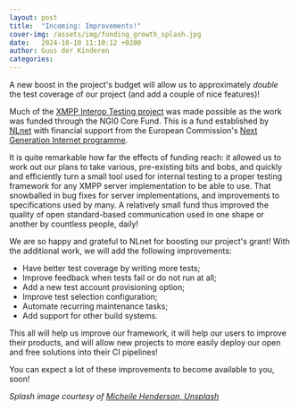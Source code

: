 ```yaml
---
layout: post
title:  "Incoming: Improvements!"
cover-img: /assets/img/funding_growth_splash.jpg
date:   2024-10-10 11:10:12 +0200
author: Guus der Kinderen
categories:
---
```


A new boost in the project's budget will allow us to approximately _double_ the test coverage of our project (and add a couple of nice features)! 

Much of the [XMPP Interop Testing project](https://xmpp-interop-testing.github.io/) was made possible as the work was funded through the NGI0 Core Fund. This is a fund established by [NLnet](https://nlnet.nl/) with financial support from the European Commission's [Next Generation Internet programme](https://ngi.eu/).

It is quite remarkable how far the effects of funding reach: it allowed us to work out our plans to take various, pre-existing bits and bobs, and quickly and efficiently turn a small tool used for internal testing to a proper testing framework for any XMPP server implementation to be able to use. That snowballed in bug fixes for server implementations, and improvements to specifications used by many. A relatively small fund thus improved the quality of open standard-based communication used in one shape or another by countless people, daily!

We are so happy and grateful to NLnet for boosting our project's grant! With the additional work, we will add the following improvements:

- Have better test coverage by writing more tests;
- Improve feedback when tests fail or do not run at all;
- Add a new test account provisioning option;
- Improve test selection configuration;
- Automate recurring maintenance tasks;
- Add support for other build systems.

This all will help us improve our framework, it will help our users to improve their products, and will allow new projects to more easily deploy our open and free solutions into their CI pipelines!

You can expect a lot of these improvements to become available to you, soon!

_Splash image courtesy of [Micheile Henderson, Unsplash](https://unsplash.com/@micheile?utm_content=creditCopyText&utm_medium=referral&utm_source=unsplash)_
  